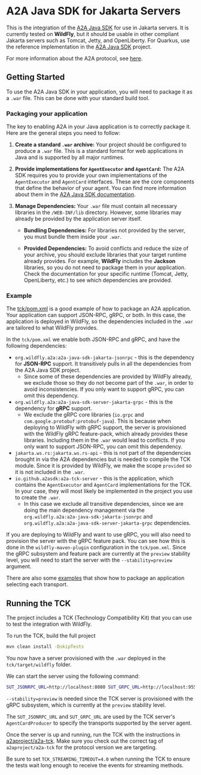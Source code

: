 # A2A Java SDK for Jakarta Servers

This is the integration of the [A2A Java SDK](https://github.com/a2aproject/a2a-java) for use in Jakarta servers. It is currently tested on **WildFly**, but it should be usable in other compliant Jakarta servers such as Tomcat, Jetty, and OpenLiberty. For Quarkus, use the reference implementation in the [A2A Java SDK](https://github.com/a2aproject/a2a-java) project.

For more information about the A2A protocol, see [here](https://github.com/a2aproject/a2a-spec).

## Getting Started

To use the A2A Java SDK in your application, you will need to package it as a `.war` file. This can be done with your standard build tool.

### Packaging your application

The key to enabling A2A in your Java application is to correctly package it. Here are the general steps you need to follow:

1.  **Create a standard `.war` archive:** Your project should be configured to produce a `.war` file. This is a standard format for web applications in Java and is supported by all major runtimes.

2.  **Provide implementations for `AgentExecutor` and `AgentCard`:** The A2A SDK requires you to provide your own implementations of the `AgentExecutor` and `AgentCard` interfaces. These are the core components that define the behavior of your agent. You can find more information about them in the [A2A Java SDK documentation](https://github.com/a2aproject/a2a-java).

3.  **Manage Dependencies:** Your `.war` file must contain all necessary libraries in the `/WEB-INF/lib` directory. However, some libraries may already be provided by the application server itself.

    * **Bundling Dependencies:** For libraries not provided by the server, you must bundle them inside your `.war`.

    * **Provided Dependencies:** To avoid conflicts and reduce the size of your archive, you should exclude libraries that your target runtime already provides. For example, **WildFly** includes the **Jackson** libraries, so you do not need to package them in your application. Check the documentation for your specific runtime (Tomcat, Jetty, OpenLiberty, etc.) to see which dependencies are provided.

### Example

The [tck/pom.xml](./tck/pom.xml) is a good example of how to package an A2A application. Your application can support JSON-RPC, gRPC, or both. In this case, the application is deployed in WildFly, so the dependencies included in the `.war` are tailored to what WildFly provides.

In the `tck/pom.xml` we enable both JSON-RPC and gRPC, and have the following dependencies:

* `org.wildfly.a2a:a2a-java-sdk-jakarta-jsonrpc` - this is the dependency for **JSON-RPC** support. It transitively pulls in all the dependencies from the A2A Java SDK project.
    * Since some of these dependencies are provided by WildFly already, we exclude those so they do not become part of the `.war`, in order to avoid inconsistencies. If you only want to support gRPC, you can omit this dependency.
* `org.wildfly.a2a:a2a-java-sdk-server-jakarta-grpc` - this is the dependency for **gRPC** support.
    * We exclude the gRPC core libraries (`io.grpc` and `com.google.protobuf:protobuf-java`). This is because when deploying to WildFly with gRPC support, the server is provisioned with the WildFly gRPC feature-pack, which already provides these libraries. Including them in the `.war` would lead to conflicts. If you only want to support JSON-RPC, you can omit this dependency.
* `jakarta.ws.rs:jakarta.ws.rs-api` - this is not part of the dependencies brought in via the A2A dependencies but is needed to compile the TCK module. Since it is provided by WildFly, we make the scope `provided` so it is not included in the `.war`.
* `io.github.a2asdk:a2a-tck-server` - this is the application, which contains the `AgentExecutor` and `AgentCard` implementations for the TCK. In your case, they will most likely be implemented in the project you use to create the `.war`.
    * In this case we exclude all transitive dependencies, since we are doing the main dependency management via the `org.wildfly.a2a:a2a-java-sdk-jakarta-jsonrpc` and `org.wildfly.a2a:a2a-java-sdk-server-jakarta-grpc` dependencies.

If you are deploying to WildFly and want to use gRPC, you will also need to provision the server with the gRPC feature pack. You can see how this is done in the `wildfly-maven-plugin` configuration in the `tck/pom.xml`. Since the gRPC subsystem and feature pack are currently at the `preview` stability level, you will need to start the server with the `--stability=preview` argument.

There are also some [examples](./examples/README.md) that show how to package an application selecting each transport. 

## Running the TCK

The project includes a TCK (Technology Compatibility Kit) that you can use to test the integration with WildFly. 

To run the TCK, build the full project
```bash
mvn clean install -DskipTests
```

You now have a server provisioned with the `.war` deployed in the `tck/target/wildfly` folder.

We can start the server using the following command:

```bash
SUT_JSONRPC_URL=http://localhost:8080 SUT_GRPC_URL=http://localhost:9555 tck/target/wildfly/bin/standalone.sh --stability=preview
```

`--stability=preview` is needed since the TCK server is provisioned with the gRPC subsystem, which is currently at the `preview` stability level.

The `SUT_JSONRPC_URL` and `SUT_GRPC_URL` are used by the TCK server's `AgentCardProducer` to specify the transports supported by the server agent.

Once the server is up and running, run the TCK with the instructions in [a2aproject/a2a-tck](https://github.com/a2aproject/a2a-tck). Make sure you check out the correct tag of `a2aproject/a2a-tck` for the protocol version we are targeting.

Be sure to set `TCK_STREAMING_TIMEOUT=4.0` when running the TCK to ensure the tests wait long enough to receive the events for streaming methods.
